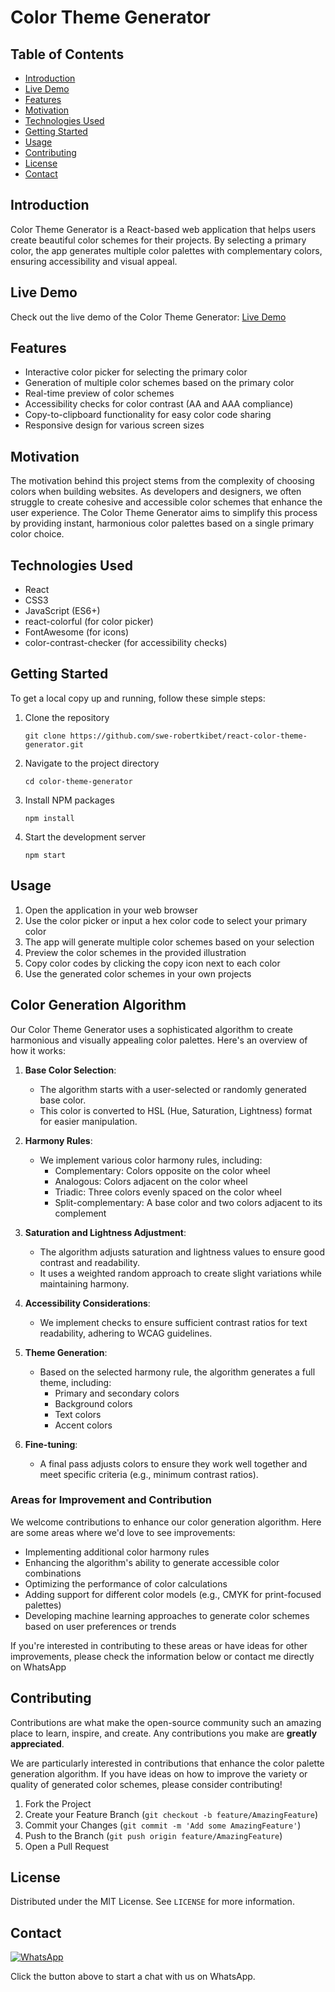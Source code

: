 # Color Theme Generator

## Table of Contents

- [Introduction](#introduction)
- [Live Demo](#live-demo)
- [Features](#features)
- [Motivation](#motivation)
- [Technologies Used](#technologies-used)
- [Getting Started](#getting-started)
- [Usage](#usage)
- [Contributing](#contributing)
- [License](#license)
- [Contact](#contact)

## Introduction

Color Theme Generator is a React-based web application that helps users create beautiful color schemes for their projects. By selecting a primary color, the app generates multiple color palettes with complementary colors, ensuring accessibility and visual appeal.

## Live Demo

Check out the live demo of the Color Theme Generator: [Live Demo](https://colorgen.robertkibet.com/)

## Features

- Interactive color picker for selecting the primary color
- Generation of multiple color schemes based on the primary color
- Real-time preview of color schemes
- Accessibility checks for color contrast (AA and AAA compliance)
- Copy-to-clipboard functionality for easy color code sharing
- Responsive design for various screen sizes

## Motivation

The motivation behind this project stems from the complexity of choosing colors when building websites. As developers and designers, we often struggle to create cohesive and accessible color schemes that enhance the user experience. The Color Theme Generator aims to simplify this process by providing instant, harmonious color palettes based on a single primary color choice.

## Technologies Used

- React
- CSS3
- JavaScript (ES6+)
- react-colorful (for color picker)
- FontAwesome (for icons)
- color-contrast-checker (for accessibility checks)

## Getting Started

To get a local copy up and running, follow these simple steps:

1. Clone the repository
   ```
   git clone https://github.com/swe-robertkibet/react-color-theme-generator.git
   ```
2. Navigate to the project directory
   ```
   cd color-theme-generator
   ```
3. Install NPM packages
   ```
   npm install
   ```
4. Start the development server
   ```
   npm start
   ```

## Usage

1. Open the application in your web browser
2. Use the color picker or input a hex color code to select your primary color
3. The app will generate multiple color schemes based on your selection
4. Preview the color schemes in the provided illustration
5. Copy color codes by clicking the copy icon next to each color
6. Use the generated color schemes in your own projects

## Color Generation Algorithm

Our Color Theme Generator uses a sophisticated algorithm to create harmonious and visually appealing color palettes. Here's an overview of how it works:

1. **Base Color Selection**:

   - The algorithm starts with a user-selected or randomly generated base color.
   - This color is converted to HSL (Hue, Saturation, Lightness) format for easier manipulation.

2. **Harmony Rules**:

   - We implement various color harmony rules, including:
     - Complementary: Colors opposite on the color wheel
     - Analogous: Colors adjacent on the color wheel
     - Triadic: Three colors evenly spaced on the color wheel
     - Split-complementary: A base color and two colors adjacent to its complement

3. **Saturation and Lightness Adjustment**:

   - The algorithm adjusts saturation and lightness values to ensure good contrast and readability.
   - It uses a weighted random approach to create slight variations while maintaining harmony.

4. **Accessibility Considerations**:

   - We implement checks to ensure sufficient contrast ratios for text readability, adhering to WCAG guidelines.

5. **Theme Generation**:

   - Based on the selected harmony rule, the algorithm generates a full theme, including:
     - Primary and secondary colors
     - Background colors
     - Text colors
     - Accent colors

6. **Fine-tuning**:
   - A final pass adjusts colors to ensure they work well together and meet specific criteria (e.g., minimum contrast ratios).

### Areas for Improvement and Contribution

We welcome contributions to enhance our color generation algorithm. Here are some areas where we'd love to see improvements:

- Implementing additional color harmony rules
- Enhancing the algorithm's ability to generate accessible color combinations
- Optimizing the performance of color calculations
- Adding support for different color models (e.g., CMYK for print-focused palettes)
- Developing machine learning approaches to generate color schemes based on user preferences or trends

If you're interested in contributing to these areas or have ideas for other improvements, please check the information below or contact me directly on WhatsApp

## Contributing

Contributions are what make the open-source community such an amazing place to learn, inspire, and create. Any contributions you make are **greatly appreciated**.

We are particularly interested in contributions that enhance the color palette generation algorithm. If you have ideas on how to improve the variety or quality of generated color schemes, please consider contributing!

1. Fork the Project
2. Create your Feature Branch (`git checkout -b feature/AmazingFeature`)
3. Commit your Changes (`git commit -m 'Add some AmazingFeature'`)
4. Push to the Branch (`git push origin feature/AmazingFeature`)
5. Open a Pull Request

## License

Distributed under the MIT License. See `LICENSE` for more information.

## Contact

[![WhatsApp](https://img.shields.io/badge/WhatsApp-25D366?style=for-the-badge&logo=whatsapp&logoColor=white)](https://wa.me/+254714200683)

Click the button above to start a chat with us on WhatsApp.
